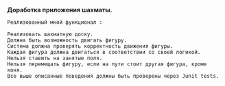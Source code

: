
**Доработка приложения шахматы.**

    Реализованный мной функционал :

    Реализовать шахматную доску.
    Должна быть возможность двигать фигуру.
    Система должна проверять корректность движения фигуры.
    Каждая фигура должна двигаться в соответствии со своей логикой.
    Нельзя ставить на занятые поля.
    Нельзя перемещать фигуру, если на пути стоит другая фигура, кроме коня.
    Все выше описанные поведения должны быть проверены через Junit tests.
